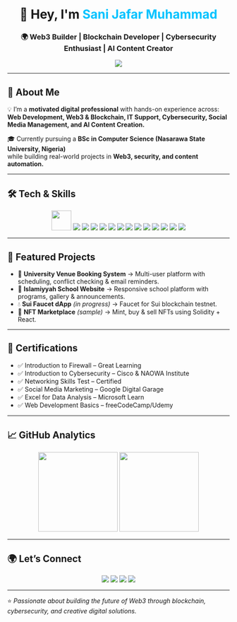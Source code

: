 <!-- Stylish Banner -->
<h1 align="center">👋 Hey, I'm <span style="color:#00c3ff;">Sani Jafar Muhammad</span></h1>
<h3 align="center">🌍 Web3 Builder | Blockchain Developer | Cybersecurity Enthusiast | AI Content Creator</h3>

<!-- Typing Animation -->
<p align="center">
  <img src="https://readme-typing-svg.herokuapp.com?size=22&duration=3500&color=00C3FF&center=true&vCenter=true&width=600&lines=Web+Developer+%7C+Blockchain+Enthusiast;AI+Content+Creator+%7C+Cybersecurity+(Junior);Crypto+Trading+(SMC)+%7C+Forever+Learning!" />
</p>

---

## 🚀 About Me
💡 I’m a **motivated digital professional** with hands-on experience across:  
**Web Development, Web3 & Blockchain, IT Support, Cybersecurity, Social Media Management, and AI Content Creation.**  

🎓 Currently pursuing a **BSc in Computer Science (Nasarawa State University, Nigeria)**  
while building real-world projects in **Web3, security, and content automation.**  

---

## 🛠️ Tech & Skills

<p align="center">
  
  <!-- Web Development -->
  <img src="https://skillicons.dev/icons?i=html,css,javascript,wordpress,flask" height="45"/>  

  <!-- Blockchain & Web3 -->
  <img src="https://img.shields.io/badge/Solidity-363636?style=for-the-badge&logo=solidity&logoColor=white"/>
  <img src="https://img.shields.io/badge/Move%20Lang-000000?style=for-the-badge&logo=sui&logoColor=blue"/>
  <img src="https://img.shields.io/badge/Web3.js-F16822?style=for-the-badge&logo=web3.js&logoColor=white"/>
  
  <!-- AI & Content Tools -->
  <img src="https://img.shields.io/badge/InVideo-0066FF?style=for-the-badge&logoColor=white"/>
  <img src="https://img.shields.io/badge/Meta%20AI-000000?style=for-the-badge&logo=meta&logoColor=blue"/>
  <img src="https://img.shields.io/badge/Loenador%20AI-purple?style=for-the-badge&logoColor=white"/>
  
  <!-- Cybersecurity & Networking -->
  <img src="https://img.shields.io/badge/Networking-0078D7?style=for-the-badge&logo=cisco&logoColor=white"/>
  <img src="https://img.shields.io/badge/Firewall-FF0000?style=for-the-badge&logo=fortinet&logoColor=white"/>
  <img src="https://img.shields.io/badge/Threat%20Analysis-800080?style=for-the-badge&logo=security&logoColor=white"/>
  
  <!-- Office Suite -->
  <img src="https://img.shields.io/badge/Excel-217346?style=for-the-badge&logo=microsoft-excel&logoColor=white"/>
  <img src="https://img.shields.io/badge/Word-2B579A?style=for-the-badge&logo=microsoft-word&logoColor=white"/>
  <img src="https://img.shields.io/badge/PowerPoint-B7472A?style=for-the-badge&logo=microsoft-powerpoint&logoColor=white"/>
  <img src="https://img.shields.io/badge/Outlook-0078D4?style=for-the-badge&logo=microsoft-outlook&logoColor=white"/>
  
</p>

---

## 📌 Featured Projects
- 🏫 **University Venue Booking System** → Multi-user platform with scheduling, conflict checking & email reminders.  
- 🕌 **Islamiyyah School Website** → Responsive school platform with programs, gallery & announcements.  
- 💧 **Sui Faucet dApp** *(in progress)* → Faucet for Sui blockchain testnet.  
- 🎨 **NFT Marketplace** *(sample)* → Mint, buy & sell NFTs using Solidity + React.  

---

## 🏅 Certifications
- ✅ Introduction to Firewall – Great Learning  
- ✅ Introduction to Cybersecurity – Cisco & NAOWA Institute  
- ✅ Networking Skills Test – Certified  
- ✅ Social Media Marketing – Google Digital Garage  
- ✅ Excel for Data Analysis – Microsoft Learn  
- ✅ Web Development Basics – freeCodeCamp/Udemy  

---

## 📈 GitHub Analytics
<p align="center">
  <img src="https://github-readme-stats.vercel.app/api?username=msjafarweb3&show_icons=true&theme=tokyonight" height="180px"/>
  <img src="https://github-readme-streak-stats.herokuapp.com?user=msjafarweb3&theme=tokyonight&hide_border=false" height="180px"/>
</p>

---

## 🌍 Let’s Connect
<p align="center">
  <a href="mailto:jafarmuhammadsani62@gmail.com"><img src="https://img.shields.io/badge/Email-D14836?style=for-the-badge&logo=gmail&logoColor=white"/></a>
  <a href="https://wa.me/2348163524977"><img src="https://img.shields.io/badge/WhatsApp-25D366?style=for-the-badge&logo=whatsapp&logoColor=white"/></a>
  <a href="https://x.com/MsjafarWeb3"><img src="https://img.shields.io/badge/X(Twitter)-000000?style=for-the-badge&logo=x&logoColor=white"/></a>
  <a href="https://t.me/Msjafarweb3"><img src="https://img.shields.io/badge/Telegram-2CA5E0?style=for-the-badge&logo=telegram&logoColor=white"/></a>
</p>

---

⭐️ *Passionate about building the future of Web3 through blockchain, cybersecurity, and creative digital solutions.*
